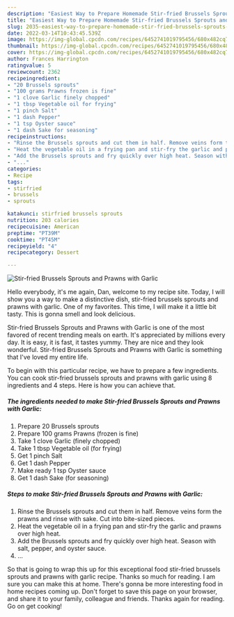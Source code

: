 ```yaml
---
description: "Easiest Way to Prepare Homemade Stir-fried Brussels Sprouts and Prawns with Garlic"
title: "Easiest Way to Prepare Homemade Stir-fried Brussels Sprouts and Prawns with Garlic"
slug: 2035-easiest-way-to-prepare-homemade-stir-fried-brussels-sprouts-and-prawns-with-garlic
date: 2022-03-14T10:43:45.539Z
image: https://img-global.cpcdn.com/recipes/6452741019795456/680x482cq70/stir-fried-brussels-sprouts-and-prawns-with-garlic-recipe-main-photo.jpg
thumbnail: https://img-global.cpcdn.com/recipes/6452741019795456/680x482cq70/stir-fried-brussels-sprouts-and-prawns-with-garlic-recipe-main-photo.jpg
cover: https://img-global.cpcdn.com/recipes/6452741019795456/680x482cq70/stir-fried-brussels-sprouts-and-prawns-with-garlic-recipe-main-photo.jpg
author: Frances Harrington
ratingvalue: 5
reviewcount: 2362
recipeingredient:
- "20 Brussels sprouts"
- "100 grams Prawns frozen is fine"
- "1 clove Garlic finely chopped"
- "1 tbsp Vegetable oil for frying"
- "1 pinch Salt"
- "1 dash Pepper"
- "1 tsp Oyster sauce"
- "1 dash Sake for seasoning"
recipeinstructions:
- "Rinse the Brussels sprouts and cut them in half. Remove veins form the prawns and rinse with sake. Cut into bite-sized pieces."
- "Heat the vegetable oil in a frying pan and stir-fry the garlic and prawns over high heat."
- "Add the Brussels sprouts and fry quickly over high heat. Season with salt, pepper, and oyster sauce."
- "..."
categories:
- Recipe
tags:
- stirfried
- brussels
- sprouts

katakunci: stirfried brussels sprouts 
nutrition: 203 calories
recipecuisine: American
preptime: "PT39M"
cooktime: "PT45M"
recipeyield: "4"
recipecategory: Dessert

---
```



![Stir-fried Brussels Sprouts and Prawns with Garlic](https://img-global.cpcdn.com/recipes/6452741019795456/680x482cq70/stir-fried-brussels-sprouts-and-prawns-with-garlic-recipe-main-photo.jpg)

Hello everybody, it's me again, Dan, welcome to my recipe site. Today, I will show you a way to make a distinctive dish, stir-fried brussels sprouts and prawns with garlic. One of my favorites. This time, I will make it a little bit tasty. This is gonna smell and look delicious.

Stir-fried Brussels Sprouts and Prawns with Garlic is one of the most favored of recent trending meals on earth. It's appreciated by millions every day. It is easy, it is fast, it tastes yummy. They are nice and they look wonderful. Stir-fried Brussels Sprouts and Prawns with Garlic is something that I've loved my entire life.




To begin with this particular recipe, we have to prepare a few ingredients. You can cook stir-fried brussels sprouts and prawns with garlic using 8 ingredients and 4 steps. Here is how you can achieve that.

<!--inarticleads1-->

##### The ingredients needed to make Stir-fried Brussels Sprouts and Prawns with Garlic:

1. Prepare 20 Brussels sprouts
1. Prepare 100 grams Prawns (frozen is fine)
1. Take 1 clove Garlic (finely chopped)
1. Take 1 tbsp Vegetable oil (for frying)
1. Get 1 pinch Salt
1. Get 1 dash Pepper
1. Make ready 1 tsp Oyster sauce
1. Get 1 dash Sake (for seasoning)




<!--inarticleads2-->

##### Steps to make Stir-fried Brussels Sprouts and Prawns with Garlic:

1. Rinse the Brussels sprouts and cut them in half. Remove veins form the prawns and rinse with sake. Cut into bite-sized pieces.
1. Heat the vegetable oil in a frying pan and stir-fry the garlic and prawns over high heat.
1. Add the Brussels sprouts and fry quickly over high heat. Season with salt, pepper, and oyster sauce.
1. ...




So that is going to wrap this up for this exceptional food stir-fried brussels sprouts and prawns with garlic recipe. Thanks so much for reading. I am sure you can make this at home. There's gonna be more interesting food in home recipes coming up. Don't forget to save this page on your browser, and share it to your family, colleague and friends. Thanks again for reading. Go on get cooking!
